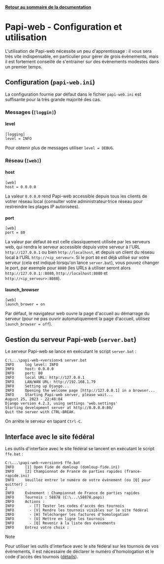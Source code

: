 **[Retour au sommaire de la documentation](../README.md)**

# Papi-web - Configuration et utilisation

L'utilisation de Papi-web nécessite un peu d'apprentissage : il vous sera très vite indispensable, en particulier pour gérer de grois évènements, mais il est fortement conseillé de s'entrainer sur des évènements modestes dans un premier temps.

## Configuration (`papi-web.ini`)
La configuration fournie par défaut dans le fichier `papi-web.ini` est suffisante pour la très grande majorité des cas.

### Messages (`[loggin]`)
#### level
```
[logging]
level = INFO
```
Pour obtenir plus de messages utiliser `level = DEBUG`.
### Réseau (`[web]`)
#### host
```
[web]
host = 0.0.0.0
```
La valeur `0.0.0.0` rend Papi-web accessible depuis tous les clients de votrer réseau local (consulter votre administrateur·trice réseau pour restreindre les plages IP autorisées).
#### port
```
[web]
port = 80
```
La valeur par défaut `80` est celle classiquement utilisée par les serveurs web, qui rendra le serveur accessible depuis votre serveur à l'URL `http://127.0.0.1` ou bien `http://localhost`, et depuis un client du réseau local à l'URL `http://<ip_serveur>`. Si le port `80` est déjà utilisé sur votre serveur (cela est indiqué lorsqu'on lance `server.bat`), vous pouvez changer le port, par exemple pour `8080` (les URLs à utiliser seront alors `http://127.0.0.1::8080`, `http://localhost:8080` et `http://<ip_serveur>:8080`).
#### launch_browser
```
[web]
launch_brower = on
```
Par défaut, le navigateur web ouvre la page d'accueil au démarrage du serveur (pour ne pas ouvrir automatiquement la page d'accueil, utilisez `launch_browser = off`).

## Gestion du serveur Papi-web (`server.bat`)

Le serveur Papi-web se lance en exécutant le script `server.bat` :
```
C:\...\papi-web-<version>$ server.bat
INFO     log level: INFO
INFO     host: 0.0.0.0
INFO     port: 80
INFO     local URL: http://127.0.0.1
INFO     LAN/WAN URL: http://192.168.1.79
INFO     Setting up Django...
INFO     Opening the welcome page [http://127.0.0.1] in a browser...
INFO     Starting Papi-web server, please wait...
August 25, 2023 - 22:48:04
Django version 4.2.3, using settings 'web.settings'
Starting development server at http://0.0.0.0:80/
Quit the server with CTRL-BREAK.
```
On arrête le serveur en tapant `Ctrl-C`.

## Interface avec le site fédéral

Les outils d'interface avec le site fédéral se lancent en exécutant le script `ffe.bat` :
```
C:\...\papi-web-<version>$ ffe.bat
INFO     [1] Open Fide de domloup (domloup-fide.ini)
INFO     [2] Championnat de France de parties rapides (france-rapide.ini)
INFO     Veuillez entrer le numéro de votre évènement (ou [Q] pour quitter) :
2
INFO     Evènement : Championnat de France de parties rapides
INFO     Tournois : 58878 (C:\...\58878.papi)
INFO     Actions :
INFO       - [T] Tester les codes d'accès des tournois
INFO       - [V] Rendre les tournois visibles sur le site fédéral
INFO       - [H] Télécharger les factures d'homologation
INFO       - [U] Mettre en ligne les tournois
INFO       - [Q] Revenir à la liste des évènements
INFO     Entrez votre choix :
```
> [!NOTE]
> Pour utiliser les outils d'interface avec le site fédéral sur les tournois de vos évènements, il est nécessaire de déclarer le numéro d'homologation et le code d'accès des tournois ([détails](12-qualified.md)).

